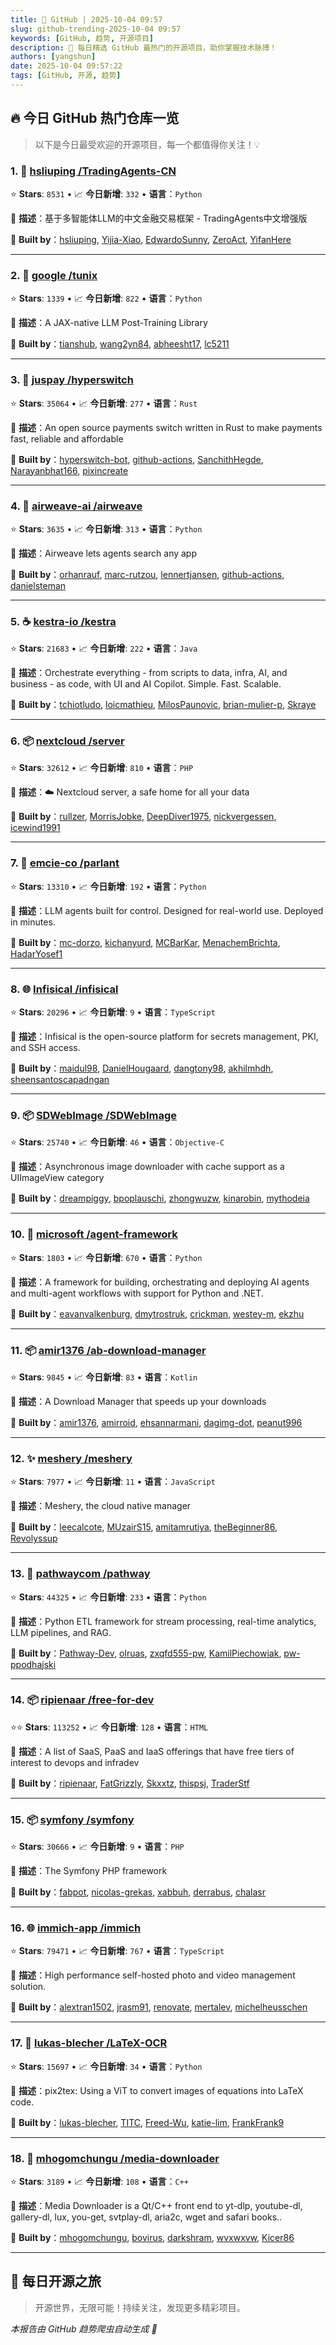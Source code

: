 ```yaml
---
title: 🚀 GitHub | 2025-10-04 09:57
slug: github-trending-2025-10-04 09:57
keywords: [GitHub, 趋势, 开源项目]
description: 🌟 每日精选 GitHub 最热门的开源项目，助你掌握技术脉搏！
authors: [yangshun]
date: 2025-10-04 09:57:22
tags: [GitHub, 开源, 趋势]
---
```


## 🔥 今日 GitHub 热门仓库一览

> 以下是今日最受欢迎的开源项目，每一个都值得你关注！💡

### 1. 🐍 [hsliuping /TradingAgents-CN](https://github.com/hsliuping/TradingAgents-CN)

⭐ **Stars**: `8531`   •   📈 **今日新增**: `332`   •   **语言**：`Python`

📝 **描述**：基于多智能体LLM的中文金融交易框架 - TradingAgents中文增强版

🤝 **Built by**：[hsliuping](https://github.com/hsliuping), [Yijia-Xiao](https://github.com/Yijia-Xiao), [EdwardoSunny](https://github.com/EdwardoSunny), [ZeroAct](https://github.com/ZeroAct), [YifanHere](https://github.com/YifanHere)

---

### 2. 🐍 [google /tunix](https://github.com/google/tunix)

⭐ **Stars**: `1339`   •   📈 **今日新增**: `822`   •   **语言**：`Python`

📝 **描述**：A JAX-native LLM Post-Training Library

🤝 **Built by**：[tianshub](https://github.com/tianshub), [wang2yn84](https://github.com/wang2yn84), [abheesht17](https://github.com/abheesht17), [lc5211](https://github.com/lc5211)

---

### 3. 🦀 [juspay /hyperswitch](https://github.com/juspay/hyperswitch)

⭐ **Stars**: `35064`   •   📈 **今日新增**: `277`   •   **语言**：`Rust`

📝 **描述**：An open source payments switch written in Rust to make payments fast, reliable and affordable

🤝 **Built by**：[hyperswitch-bot](https://github.com/hyperswitch-bot), [github-actions](https://github.com/github-actions), [SanchithHegde](https://github.com/SanchithHegde), [Narayanbhat166](https://github.com/Narayanbhat166), [pixincreate](https://github.com/pixincreate)

---

### 4. 🐍 [airweave-ai /airweave](https://github.com/airweave-ai/airweave)

⭐ **Stars**: `3635`   •   📈 **今日新增**: `313`   •   **语言**：`Python`

📝 **描述**：Airweave lets agents search any app

🤝 **Built by**：[orhanrauf](https://github.com/orhanrauf), [marc-rutzou](https://github.com/marc-rutzou), [lennertjansen](https://github.com/lennertjansen), [github-actions](https://github.com/github-actions), [danielsteman](https://github.com/danielsteman)

---

### 5. ☕ [kestra-io /kestra](https://github.com/kestra-io/kestra)

⭐ **Stars**: `21683`   •   📈 **今日新增**: `222`   •   **语言**：`Java`

📝 **描述**：Orchestrate everything - from scripts to data, infra, AI, and business - as code, with UI and AI Copilot. Simple. Fast. Scalable.

🤝 **Built by**：[tchiotludo](https://github.com/tchiotludo), [loicmathieu](https://github.com/loicmathieu), [MilosPaunovic](https://github.com/MilosPaunovic), [brian-mulier-p](https://github.com/brian-mulier-p), [Skraye](https://github.com/Skraye)

---

### 6. 📦 [nextcloud /server](https://github.com/nextcloud/server)

⭐ **Stars**: `32612`   •   📈 **今日新增**: `810`   •   **语言**：`PHP`

📝 **描述**：☁️ Nextcloud server, a safe home for all your data

🤝 **Built by**：[rullzer](https://github.com/rullzer), [MorrisJobke](https://github.com/MorrisJobke), [DeepDiver1975](https://github.com/DeepDiver1975), [nickvergessen](https://github.com/nickvergessen), [icewind1991](https://github.com/icewind1991)

---

### 7. 🐍 [emcie-co /parlant](https://github.com/emcie-co/parlant)

⭐ **Stars**: `13310`   •   📈 **今日新增**: `192`   •   **语言**：`Python`

📝 **描述**：LLM agents built for control. Designed for real-world use. Deployed in minutes.

🤝 **Built by**：[mc-dorzo](https://github.com/mc-dorzo), [kichanyurd](https://github.com/kichanyurd), [MCBarKar](https://github.com/MCBarKar), [MenachemBrichta](https://github.com/MenachemBrichta), [HadarYosef1](https://github.com/HadarYosef1)

---

### 8. 🌐 [Infisical /infisical](https://github.com/Infisical/infisical)

⭐ **Stars**: `20296`   •   📈 **今日新增**: `9`   •   **语言**：`TypeScript`

📝 **描述**：Infisical is the open-source platform for secrets management, PKI, and SSH access.

🤝 **Built by**：[maidul98](https://github.com/maidul98), [DanielHougaard](https://github.com/DanielHougaard), [dangtony98](https://github.com/dangtony98), [akhilmhdh](https://github.com/akhilmhdh), [sheensantoscapadngan](https://github.com/sheensantoscapadngan)

---

### 9. 📦 [SDWebImage /SDWebImage](https://github.com/SDWebImage/SDWebImage)

⭐ **Stars**: `25740`   •   📈 **今日新增**: `46`   •   **语言**：`Objective-C`

📝 **描述**：Asynchronous image downloader with cache support as a UIImageView category

🤝 **Built by**：[dreampiggy](https://github.com/dreampiggy), [bpoplauschi](https://github.com/bpoplauschi), [zhongwuzw](https://github.com/zhongwuzw), [kinarobin](https://github.com/kinarobin), [mythodeia](https://github.com/mythodeia)

---

### 10. 🐍 [microsoft /agent-framework](https://github.com/microsoft/agent-framework)

⭐ **Stars**: `1803`   •   📈 **今日新增**: `670`   •   **语言**：`Python`

📝 **描述**：A framework for building, orchestrating and deploying AI agents and multi-agent workflows with support for Python and .NET.

🤝 **Built by**：[eavanvalkenburg](https://github.com/eavanvalkenburg), [dmytrostruk](https://github.com/dmytrostruk), [crickman](https://github.com/crickman), [westey-m](https://github.com/westey-m), [ekzhu](https://github.com/ekzhu)

---

### 11. 📦 [amir1376 /ab-download-manager](https://github.com/amir1376/ab-download-manager)

⭐ **Stars**: `9845`   •   📈 **今日新增**: `83`   •   **语言**：`Kotlin`

📝 **描述**：A Download Manager that speeds up your downloads

🤝 **Built by**：[amir1376](https://github.com/amir1376), [amirroid](https://github.com/amirroid), [ehsannarmani](https://github.com/ehsannarmani), [dagimg-dot](https://github.com/dagimg-dot), [peanut996](https://github.com/peanut996)

---

### 12. ✨ [meshery /meshery](https://github.com/meshery/meshery)

⭐ **Stars**: `7977`   •   📈 **今日新增**: `11`   •   **语言**：`JavaScript`

📝 **描述**：Meshery, the cloud native manager

🤝 **Built by**：[leecalcote](https://github.com/leecalcote), [MUzairS15](https://github.com/MUzairS15), [amitamrutiya](https://github.com/amitamrutiya), [theBeginner86](https://github.com/theBeginner86), [Revolyssup](https://github.com/Revolyssup)

---

### 13. 🐍 [pathwaycom /pathway](https://github.com/pathwaycom/pathway)

⭐ **Stars**: `44325`   •   📈 **今日新增**: `233`   •   **语言**：`Python`

📝 **描述**：Python ETL framework for stream processing, real-time analytics, LLM pipelines, and RAG.

🤝 **Built by**：[Pathway-Dev](https://github.com/Pathway-Dev), [olruas](https://github.com/olruas), [zxqfd555-pw](https://github.com/zxqfd555-pw), [KamilPiechowiak](https://github.com/KamilPiechowiak), [pw-ppodhajski](https://github.com/pw-ppodhajski)

---

### 14. 📦 [ripienaar /free-for-dev](https://github.com/ripienaar/free-for-dev)

⭐⭐ **Stars**: `113252`   •   📈 **今日新增**: `128`   •   **语言**：`HTML`

📝 **描述**：A list of SaaS, PaaS and IaaS offerings that have free tiers of interest to devops and infradev

🤝 **Built by**：[ripienaar](https://github.com/ripienaar), [FatGrizzly](https://github.com/FatGrizzly), [Skxxtz](https://github.com/Skxxtz), [thispsj](https://github.com/thispsj), [TraderStf](https://github.com/TraderStf)

---

### 15. 📦 [symfony /symfony](https://github.com/symfony/symfony)

⭐ **Stars**: `30666`   •   📈 **今日新增**: `9`   •   **语言**：`PHP`

📝 **描述**：The Symfony PHP framework

🤝 **Built by**：[fabpot](https://github.com/fabpot), [nicolas-grekas](https://github.com/nicolas-grekas), [xabbuh](https://github.com/xabbuh), [derrabus](https://github.com/derrabus), [chalasr](https://github.com/chalasr)

---

### 16. 🌐 [immich-app /immich](https://github.com/immich-app/immich)

⭐ **Stars**: `79471`   •   📈 **今日新增**: `767`   •   **语言**：`TypeScript`

📝 **描述**：High performance self-hosted photo and video management solution.

🤝 **Built by**：[alextran1502](https://github.com/alextran1502), [jrasm91](https://github.com/jrasm91), [renovate](https://github.com/renovate), [mertalev](https://github.com/mertalev), [michelheusschen](https://github.com/michelheusschen)

---

### 17. 🐍 [lukas-blecher /LaTeX-OCR](https://github.com/lukas-blecher/LaTeX-OCR)

⭐ **Stars**: `15697`   •   📈 **今日新增**: `34`   •   **语言**：`Python`

📝 **描述**：pix2tex: Using a ViT to convert images of equations into LaTeX code.

🤝 **Built by**：[lukas-blecher](https://github.com/lukas-blecher), [TITC](https://github.com/TITC), [Freed-Wu](https://github.com/Freed-Wu), [katie-lim](https://github.com/katie-lim), [FrankFrank9](https://github.com/FrankFrank9)

---

### 18. 🔧 [mhogomchungu /media-downloader](https://github.com/mhogomchungu/media-downloader)

⭐ **Stars**: `3189`   •   📈 **今日新增**: `108`   •   **语言**：`C++`

📝 **描述**：Media Downloader is a Qt/C++ front end to yt-dlp, youtube-dl, gallery-dl, lux, you-get, svtplay-dl, aria2c, wget and safari books..

🤝 **Built by**：[mhogomchungu](https://github.com/mhogomchungu), [bovirus](https://github.com/bovirus), [darkshram](https://github.com/darkshram), [wvxwxvw](https://github.com/wvxwxvw), [Kicer86](https://github.com/Kicer86)

---

## 🌈 每日开源之旅

> 开源世界，无限可能！持续关注，发现更多精彩项目。

*本报告由 GitHub 趋势爬虫自动生成 🤖*

